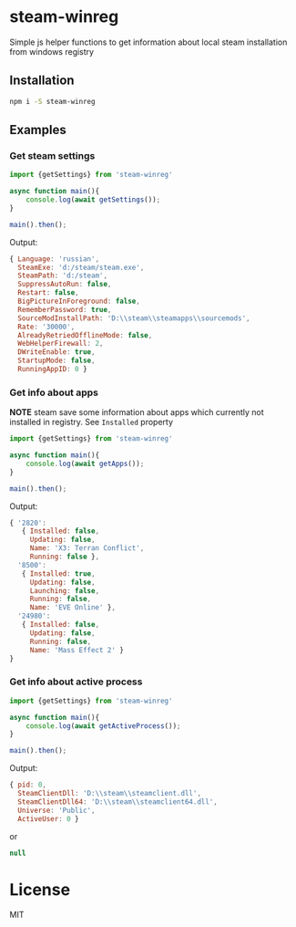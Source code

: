 #  steam-winreg
Simple js helper functions to get information about local steam installation from windows registry

## Installation
```bash
npm i -S steam-winreg
```

## Examples
### Get steam settings
```javascript
import {getSettings} from 'steam-winreg'

async function main(){
    console.log(await getSettings());
}

main().then();
```

Output:
```javascript
{ Language: 'russian',
  SteamExe: 'd:/steam/steam.exe',
  SteamPath: 'd:/steam',
  SuppressAutoRun: false,
  Restart: false,
  BigPictureInForeground: false,
  RememberPassword: true,
  SourceModInstallPath: 'D:\\steam\\steamapps\\sourcemods',
  Rate: '30000',
  AlreadyRetriedOfflineMode: false,
  WebHelperFirewall: 2,
  DWriteEnable: true,
  StartupMode: false,
  RunningAppID: 0 }
```

### Get info about apps
**NOTE** steam save some information about apps which currently not installed in registry. See `Installed` property

```javascript
import {getSettings} from 'steam-winreg'

async function main(){
    console.log(await getApps());
}

main().then();
```

Output:

```javascript
{ '2820': 
   { Installed: false,
     Updating: false,
     Name: 'X3: Terran Conflict',
     Running: false },
  '8500': 
   { Installed: true,
     Updating: false,
     Launching: false,
     Running: false,
     Name: 'EVE Online' },
  '24980': 
   { Installed: false,
     Updating: false,
     Running: false,
     Name: 'Mass Effect 2' }
}
```

### Get info about active process

```javascript
import {getSettings} from 'steam-winreg'

async function main(){
    console.log(await getActiveProcess());
}

main().then();
```

Output:

```javascript
{ pid: 0,
  SteamClientDll: 'D:\\steam\\steamclient.dll',
  SteamClientDll64: 'D:\\steam\\steamclient64.dll',
  Universe: 'Public',
  ActiveUser: 0 }
```
or
```javascript
null
``` 

# License
MIT
